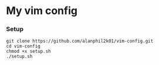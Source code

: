 # My vim config

### Setup

```
git clone https://github.com/alanphil2k01/vim-config.git
cd vim-config
chmod +x setup.sh
./setup.sh
```
